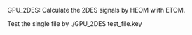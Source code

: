 GPU_2DES: Calculate the 2DES signals by HEOM wiith ETOM.

Test the single file by ./GPU_2DES test_file.key
